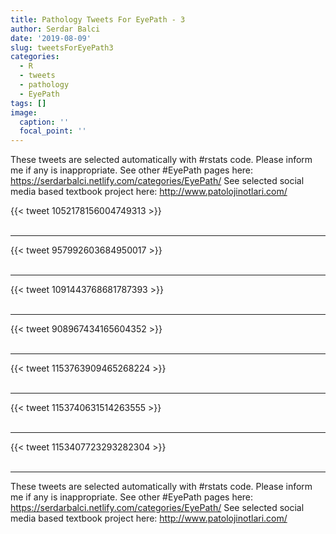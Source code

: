 ```yaml
---
title: Pathology Tweets For EyePath - 3
author: Serdar Balci
date: '2019-08-09'
slug: tweetsForEyePath3
categories:
  - R
  - tweets
  - pathology
  - EyePath
tags: []
image:
  caption: ''
  focal_point: ''
---
```



These tweets are selected automatically with #rstats code. Please inform me if any is inappropriate.
See other #EyePath pages here: https://serdarbalci.netlify.com/categories/EyePath/ 
See selected social media based textbook project here: http://www.patolojinotlari.com/

{{< tweet 1052178156004749313 >}}
<br>
<br>
<hr>
{{< tweet 957992603684950017 >}}
<br>
<br>
<hr>
{{< tweet 1091443768681787393 >}}
<br>
<br>
<hr>
{{< tweet 908967434165604352 >}}
<br>
<br>
<hr>
{{< tweet 1153763909465268224 >}}
<br>
<br>
<hr>
{{< tweet 1153740631514263555 >}}
<br>
<br>
<hr>
{{< tweet 1153407723293282304 >}}
<br>
<br>
<hr>


These tweets are selected automatically with #rstats code. Please inform me if any is inappropriate.
See other #EyePath pages here: https://serdarbalci.netlify.com/categories/EyePath/ 
See selected social media based textbook project here: http://www.patolojinotlari.com/
